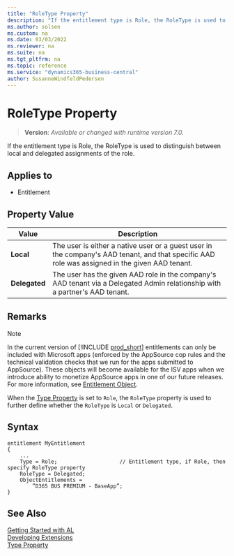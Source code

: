 ```yaml
---
title: "RoleType Property"
description: "If the entitlement type is Role, the RoleType is used to distinguish between local and delegated assignments of the role."
ms.author: solsen
ms.custom: na
ms.date: 03/03/2022
ms.reviewer: na
ms.suite: na
ms.tgt_pltfrm: na
ms.topic: reference
ms.service: "dynamics365-business-central"
author: SusanneWindfeldPedersen
---
```

[//]: # (START>DO_NOT_EDIT)
[//]: # (IMPORTANT:Do not edit any of the content between here and the END>DO_NOT_EDIT.)
[//]: # (Any modifications should be made in the .xml files in the ModernDev repo.)
# RoleType Property
> **Version**: _Available or changed with runtime version 7.0._

If the entitlement type is Role, the RoleType is used to distinguish between local and delegated assignments of the role.

## Applies to
-   Entitlement

## Property Value

|Value|Description|
|-----------|---------------------------------------|
|**Local**|The user is either a native user or a guest user in the company's AAD tenant, and that specific AAD role was assigned in the given AAD tenant.|
|**Delegated**|The user has the given AAD role in the company's AAD tenant via a Delegated Admin relationship with a partner's AAD tenant.|

[//]: # (IMPORTANT: END>DO_NOT_EDIT)

## Remarks

> [!NOTE]  
> In the current version of [!INCLUDE [prod_short](../../includes/prod_short.md)] entitlements can only be included with Microsoft apps (enforced by the AppSource cop rules and the technical validation checks that we run for the apps submitted to AppSource). These objects will become available for the ISV apps when we introduce ability to monetize AppSource apps in one of our future releases. For more information, see [Entitlement Object](../devenv-entitlement-object.md).

When the [Type Property](devenv-type-property.md) is set to `Role`, the `RoleType` property is used to further define whether the `RoleType` is `Local` or `Delegated`.


## Syntax

```al
entitlement MyEntitlement
{
    ...
    Type = Role;                    // Entitlement type, if Role, then specify RoleType property
    RoleType = Delegated;
    ObjectEntitlements = 
        ”D365 BUS PREMIUM - BaseApp”;​
}
```

## See Also  

[Getting Started with AL](../devenv-get-started.md)  
[Developing Extensions](../devenv-dev-overview.md)  
[Type Property](devenv-type-property.md)